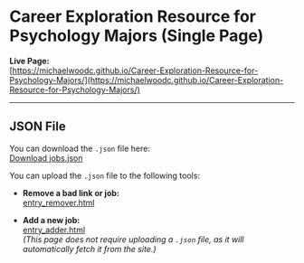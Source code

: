# Career Exploration Resource for Psychology Majors (Single Page)

**Live Page:**  
[https://michaelwoodc.github.io/Career-Exploration-Resource-for-Psychology-Majors/](https://michaelwoodc.github.io/Career-Exploration-Resource-for-Psychology-Majors/)

---

## JSON File

You can download the `.json` file here:  
[Download jobs.json](https://michaelwoodc.github.io/Career-Exploration-Resource-for-Psychology-Majors-single-page/jobs.json)

You can upload the `.json` file to the following tools:

- **Remove a bad link or job:**  
  [entry_remover.html](https://michaelwoodc.github.io/Career-Exploration-Resource-for-Psychology-Majors-single-page/entry_remover.html)

- **Add a new job:**  
  [entry_adder.html](https://michaelwoodc.github.io/Career-Exploration-Resource-for-Psychology-Majors-single-page/entry_adder.html)  
  *(This page does not require uploading a `.json` file, as it will automatically fetch it from the site.)*
